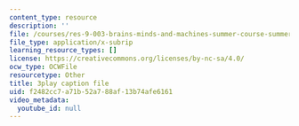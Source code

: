 ```yaml
---
content_type: resource
description: ''
file: /courses/res-9-003-brains-minds-and-machines-summer-course-summer-2015/f2482cc7a71b52a788af13b74afe6161_6iW0beoK2tI.vtt
file_type: application/x-subrip
learning_resource_types: []
license: https://creativecommons.org/licenses/by-nc-sa/4.0/
ocw_type: OCWFile
resourcetype: Other
title: 3play caption file
uid: f2482cc7-a71b-52a7-88af-13b74afe6161
video_metadata:
  youtube_id: null
---
```


